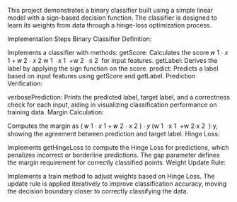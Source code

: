 This project demonstrates a binary classifier built using a simple linear model with a sign-based decision function. The classifier is designed to learn its weights from data through a hinge-loss optimization process.

Implementation Steps
Binary Classifier Definition:

Implements a classifier with methods:
getScore: Calculates the score 
𝑤
1
⋅
𝑥
1
+
𝑤
2
⋅
𝑥
2
w 
1
​
 ⋅x 
1
​
 +w 
2
​
 ⋅x 
2
​
  for input features.
getLabel: Derives the label by applying the sign function on the score.
predict: Predicts a label based on input features using getScore and getLabel.
Prediction Verification:

verbosePrediction: Prints the predicted label, target label, and a correctness check for each input, aiding in visualizing classification performance on training data.
Margin Calculation:

Computes the margin as 
(
𝑤
1
⋅
𝑥
1
+
𝑤
2
⋅
𝑥
2
)
⋅
𝑦
(w 
1
​
 ⋅x 
1
​
 +w 
2
​
 ⋅x 
2
​
 )⋅y, showing the agreement between prediction and target label.
Hinge Loss:

Implements getHingeLoss to compute the Hinge Loss for predictions, which penalizes incorrect or borderline predictions. The gap parameter defines the margin requirement for correctly classified points.
Weight Update Rule:

Implements a train method to adjust weights based on Hinge Loss. The update rule is applied iteratively to improve classification accuracy, moving the decision boundary closer to correctly classifying the data.
